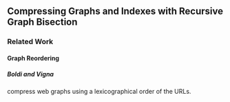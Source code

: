## Compressing Graphs and Indexes with Recursive Graph Bisection

### Related Work

#### Graph Reordering

##### Boldi and Vigna 

compress web graphs using a lexicographical order of the URLs.

